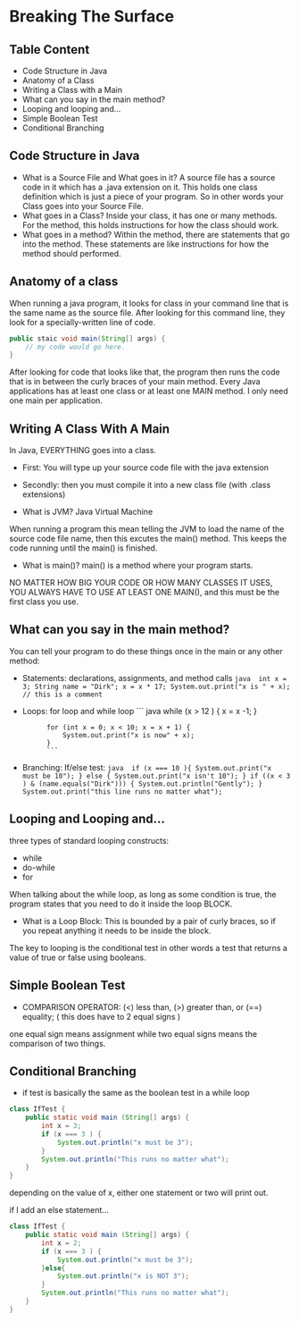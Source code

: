 # Breaking The Surface

## Table Content
- Code Structure in Java
- Anatomy of a Class
- Writing a Class with a Main
- What can you say in the main method? 
- Looping and looping and...
- Simple Boolean Test
- Conditional Branching 

## Code Structure in Java
- What is a Source File and What goes in it?
A source file has a source code in it which has a .java extension on it. This holds one class definition which is just a piece of your program. So in other words your Class goes into your Source File. 
- What goes in a Class? 
Inside your class, it has one or many methods. For the method, this holds instructions for how the class should work. 
- What goes in a method?
Within the method, there are statements that go into the method. These statements are like instructions for how the method should performed. 
## Anatomy of a class
When running a java program, it looks for class in your command line that is the same name as the source file. After looking for this command line, they look for a specially-written line of code.
 ``` java
public staic void main(String[] args) {
     // my code would go here. 
}
```
After looking for code that looks like that, the program then runs the code that is in between the curly braces of your main method. Every Java applications has at least one class or at least one MAIN method. I only need one main per application. 
## Writing A Class With A Main 
In Java, EVERYTHING goes into a class. 
- First:
    You will type up your source code file with the java extension 
- Secondly: 
    then you must compile it into a new class file (with .class extensions) 

- What is JVM?
    Java Virtual Machine

When running a program this mean telling the JVM to load the name of the source code file name, then this excutes the main() method. This keeps the code running until the main() is finished. 

- What is main()? 
    main() is a method where your program starts. 

NO MATTER HOW BIG YOUR CODE OR HOW MANY CLASSES IT USES, YOU ALWAYS HAVE TO USE AT LEAST ONE MAIN(), and this must be the first class you use.
## What can you say in the main method? 
You can tell your program to do these things once in the main or any other method:
- Statements:
        declarations, assignments, and method calls
            ``` java 
            int x = 3;
            String name = "Dirk";
            x = x * 17;
            System.out.print("x is " + x);
            // this is a comment
            ```
- Loops:
        for loop and while loop
            ``` java 
            while (x > 12 ) {
                x = x -1; 
            }

            for (int x = 0; x < 10; x = x + 1) {
                System.out.print("x is now" + x);
            }
            ```
- Branching:
        If/else test:
            ``` java 
            if (x === 10 ){
                System.out.print("x must be 10");
            } else {
                System.out.print("x isn't 10");
            }
            if ((x < 3 ) & (name.equals("Dirk"))) {
                System.out.println("Gently");
            }
            System.out.print("this line runs no matter what");
            ```
## Looping and Looping and...
three types of standard looping constructs:
- while
- do-while
- for 

When talking about the while loop, as long as some condition is true, the program states that you need to do it inside the loop BLOCK.

- What is a Loop Block:
This is bounded by a pair of curly braces, so if you repeat anything it needs to be inside the block.

The key to looping is the conditional test in other words a test that returns a value of true or false using booleans.
## Simple Boolean Test
- COMPARISON OPERATOR: 
    (<) less than, (>) greater than, or (==) equality; ( this does have to 2 equal signs )
  
one equal sign means assignment while two equal signs means the comparison of two things. 
## Conditional Branching
- if test is basically the same as the boolean test in a while loop
``` java 
class IfTest {
    public static void main (String[] args) {
        int x = 3;
        if (x === 3 ) {
            System.out.println("x must be 3");
        }
        System.out.println("This runs no matter what");
    }
} 
```
depending on the value of x, either one statement or two will print out. 

if I add an else statement...
```java
class IfTest {
    public static void main (String[] args) {
        int x = 2;
        if (x === 3 ) {
            System.out.println("x must be 3");
        }else{
            System.out.println("x is NOT 3");
        }
        System.out.println("This runs no matter what");
    }
} 
```
